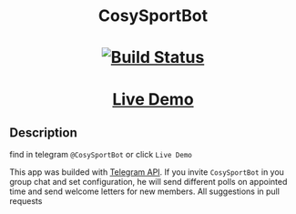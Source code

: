 <h1 align="center">CosySportBot</h1>

<h1 align="center">

[![Build Status](https://app.travis-ci.com/VladimirOlishevsky/CosySportBot.svg?branch=master)](https://app.travis-ci.com/VladimirOlishevsky/CosySportBot)

</h1>


<h1 align="center"><a href="https://t.me/CosySportBot">Live Demo</a></h1>

## Description

find in telegram `@CosySportBot` or click `Live Demo` 

This app was builded with [Telegram API](https://core.telegram.org/). If you invite `CosySportBot` in you group chat and set configuration, he will send different polls on appointed time and send welcome letters for new members. All suggestions in pull requests